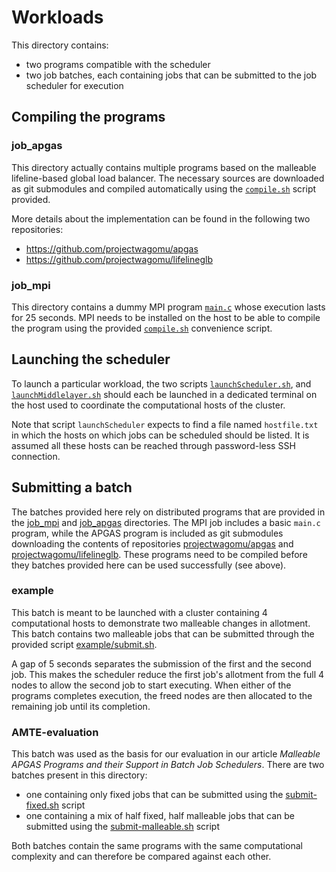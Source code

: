 # Workloads

This directory contains:

- two programs compatible with the scheduler
- two job batches, each containing jobs that can be submitted to the job scheduler for execution

## Compiling the programs

### job_apgas

This directory actually contains multiple programs based on the malleable lifeline-based global load balancer.
The necessary sources are downloaded as git submodules and compiled automatically using the [`compile.sh`](job_apgas/compile.sh) script provided.

More details about the implementation can be found in the following two repositories:
- https://github.com/projectwagomu/apgas
- https://github.com/projectwagomu/lifelineglb

### job_mpi

This directory contains a dummy MPI program [`main.c`](job_mpi/main.c) whose execution lasts for 25 seconds.
MPI needs to be installed on the host to be able to compile the program using the provided [`compile.sh`](job_mpi/compile.sh) convenience script.

## Launching the scheduler

To launch a particular workload, the two scripts [`launchScheduler.sh`](launchScheduler.sh), and [`launchMiddlelayer.sh`](launchMiddlelayer.sh) should each be launched in a dedicated terminal on the host used to coordinate the computational hosts of the cluster.

Note that script `launchScheduler` expects to find a file named `hostfile.txt` in which the hosts on which jobs can be scheduled should be listed.
It is assumed all these hosts can be reached through password-less SSH connection.

## Submitting a batch

The batches provided here rely on distributed programs that are provided in the [job_mpi](job_mpi) and [job_apgas](job_apgas) directories.
The MPI job includes a basic `main.c` program, while the APGAS program is included as git submodules downloading the contents of repositories [projectwagomu/apgas](https://github.com/projectwagomu/apgas) and [projectwagomu/lifelineglb](https://github.com/projectwagomu/lifelineglb). These programs need to be compiled before they batches provided here can be used successfully (see above).

### example

This batch is meant to be launched with a cluster containing 4 computational hosts to demonstrate two malleable changes in allotment.
This batch contains two malleable jobs that can be submitted through the provided script [example/submit.sh](example/submit.sh).

A gap of 5 seconds separates the submission of the first and the second job.
This makes the scheduler reduce the first job's allotment from the full 4 nodes to allow the second job to start executing.
When either of the programs completes execution, the freed nodes are then allocated to the remaining job until its completion.

### AMTE-evaluation

This batch was used as the basis for our evaluation in our article _Malleable APGAS Programs and their Support in Batch Job Schedulers_.
There are two batches present in this directory:
- one containing only fixed jobs that can be submitted using the [submit-fixed.sh](AMTE-evaluation/submit-fixed.sh) script
- one containing a mix of half fixed, half malleable jobs that can be submitted using the [submit-malleable.sh](AMTE-evaluation/submit-malleable.sh) script

Both batches contain the same programs with the same computational complexity and can therefore be compared against each other.
